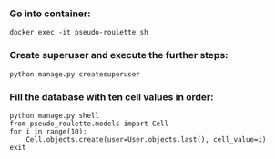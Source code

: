 ### Go into container:
```shell
docker exec -it pseudo-roulette sh
```

### Create superuser and execute the further steps:
```shell
python manage.py createsuperuser
```

### Fill the database with ten cell values in order:
```shell
python manage.py shell
from pseudo_roulette.models import Cell
for i in range(10):
    Cell.objects.create(user=User.objects.last(), cell_value=i)
exit
```
